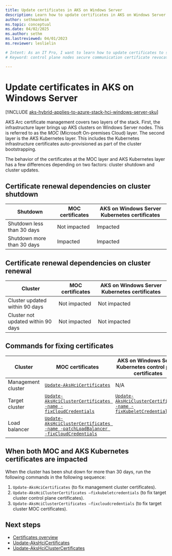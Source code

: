 ```yaml
---
title: Update certificates in AKS on Windows Server
description: Learn how to update certificates in AKS on Windows Server.
author: sethmanheim
ms.topic: conceptual
ms.date: 04/02/2025
ms.author: sethm 
ms.lastreviewed: 04/01/2023
ms.reviewer: leslielin

# Intent: As an IT Pro, I want to learn how to update certificates to secure communication between in-cluster components on my AKS deployment.
# Keyword: control plane nodes secure communication certificate revocation

---
```


# Update certificates in AKS on Windows Server

[!INCLUDE [aks-hybrid-applies-to-azure-stack-hci-windows-server-sku](includes/aks-hci-applies-to-skus/aks-hybrid-applies-to-azure-stack-hci-windows-server-sku.md)]

AKS Arc certificate management covers two layers of the stack. First, the infrastructure layer brings up AKS clusters on Windows Server nodes. This is referred to as the *MOC* (Microsoft On-premises Cloud) layer. The second layer is the AKS Kubernetes layer. This includes the Kubernetes infrastructure certificates auto-provisioned as part of the cluster bootstrapping.

The behavior of the certificates at the MOC layer and AKS Kubernetes layer has a few differences depending on two factors: cluster shutdown and cluster updates.

## Certificate renewal dependencies on cluster shutdown

|             Shutdown                        |     MOC certificates    |   AKS on Windows Server Kubernetes certificates    |
|-------------------------------------|---------------------------|---------------------------------------------|
|     Shutdown less than 30 days    |     Not impacted          |     Impacted                                |
|     Shutdown more than 30 days    |     Impacted              |     Impacted                                |

## Certificate renewal dependencies on cluster renewal

|              Cluster                               |     MOC certificates    |   AKS on Windows Server Kubernetes certificates    |
|---------------------------------------------|---------------------------|---------------------------------------------|
|     Cluster updated within 90 days        |     Not impacted          |     Not impacted                            |
|     Cluster not updated within 90 days    |     Not impacted          |     Not impacted                            |

## Commands for fixing certificates

|              Cluster          |     MOC certificates                                                                 |     AKS on Windows Server Kubernetes control plane certificates                            |
|------------------------|-------------------------------------------------------------------------------|---------------------------------------------------------------------------------|
|     Management cluster      |     [`Update-AksHciCertificates`](reference/ps/update-akshcicertificates.md)                                                 |     N/A                                                                         |
|     Target cluster    |     [`Update-AksHciClusterCertificates -name -fixCloudCredentials`](reference/ps/update-akshciclustercertificates.md)    |     [`Update-AksHciClusterCertificates -name -fixKubeletCredentials`](reference/ps/update-akshciclustercertificates.md)    |
|     Load balancer    |     [`Update-AksHciClusterCertificates -name -patchLoadBalancer -fixCloudCredentials`](reference/ps/update-akshciclustercertificates.md)    |

## When both MOC and AKS Kubernetes certificates are impacted

When the cluster has been shut down for more than 30 days, run the following commands in the following sequence:

1. `Update-AksHciCertificates` (to fix management cluster certificates).
1. `Update-AksHciClusterCertificates –fixkubeletcredentials` (to fix target cluster control plane certificates).
1. `Update-AksHciClusterCertificates –fixcloudcredentials` (to fix target cluster MOC certificates).

## Next steps

- [Certificates overview](certificates-overview.md)
- [Update-AksHciCertificates](reference/ps/update-akshcicertificates.md)
- [Update-AksHciClusterCertificates](reference/ps/update-akshciclustercertificates.md)
